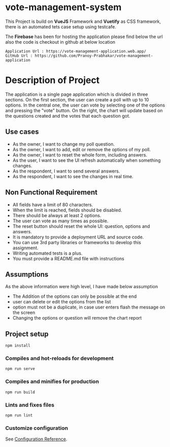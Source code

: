 # vote-management-system

This Project is build on **VueJS** Framework and **Vuetify** as CSS framework, there is an automated tets case  setup using testcafe.

The **Firebase** has been for hosting the application please find below the url also the code is checkout in github at below location
````text
Application Url : https://vote-management-application.web.app/
GitHub Url : https://github.com/Pranoy-Prabhakar/vote-management-application
````
# Description of Project

The application is a single page application which is divided in three sections. On the first section, the user can create a poll with up to 10 options. In the central one, the user can vote by selecting one of the options and pressing the "vote" button. On the right, the chart will update based on the questions created and the votes that each question got.


## Use cases

- As the owner, I want to change my poll question.
- As the owner, I want to add, edit or remove the options of my poll.
- As the owner, I want to reset the whole form, including answers.
- As the user, I want to see the UI refresh automatically when something changes.
- As the respondent, I want to send several answers.
- As the respondent, I want to see the changes in real time.


## Non Functional Requirement
- All fields have a limit of 80 characters.
- When the limit is reached, fields should be disabled.
- There should be always at least 2 options.
- The user can vote as many times as possible.
- The reset button should reset the whole UI: question, options and answers.
- It is mandatory to provide a deployment URL and source code.
- You can use 3rd party libraries or frameworks to develop this assignment.
- Writing automated tests is a plus.
- You must provide a README.md file with instructions

## Assumptions

As the above information were high level, I have made below assumption

- The Addition of the options can only be possible at the end
- user can delete or edit the options from the list
- option must not be a duplicate, in case user enters flash the message on the screen
- Changing the options or question will remove the chart report

## Project setup
```
npm install
```

### Compiles and hot-reloads for development
```
npm run serve
```

### Compiles and minifies for production
```
npm run build
```

### Lints and fixes files
```
npm run lint
```

### Customize configuration
See [Configuration Reference](https://cli.vuejs.org/config/).
